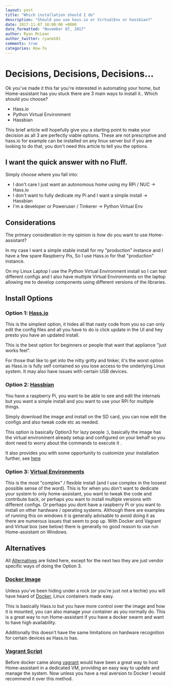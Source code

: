 ```yaml
---
layout: post
title: "Which installation should I do"
description: "Should you use hass.io or VirtualEnv or hassbian?"
date: 2017-11-07 10:00:00 +0000
date_formatted: "November 07, 2017"
author: Ryan McLean
author_twitter: ryanm101
comments: true
categories: How-To
---
```


# Decisions, Decisions, Decisions...

Ok you've made it this far you're interested in automating your home, but Home-assistant has you stuck there are 3 main ways to install it.. Which should you choose?

*   Hass.io
*   Python Virtual Environment
*   Hassbian

This brief article will hopefully give you a starting point to make your decision as all 3 are perfectly viable options. These are not prescriptive and hass.io for example can be installed on any linux server but if you are looking to do that, you don't need this article to tell you the options.

<!--more-->

## I want the quick answer with no Fluff.

Simply choose where you fall into:

*   I don't care I just want an autonomous home using my RPi / NUC -> Hass.io
*   I don't want to fully dedicate my Pi and I want a simple install -> Hassbian
*   I'm a developer or Poweruser / Tinkerer -> Python Virtual Env

## Considerations

The primary consideration in my opinion is *how* do you want to use Home-assistant?

In my case I want a simple stable install for my "production" instance and I have a few spare Raspberry Pis, So I use Hass.io for that "production" instance.

On my Linux Laptop I use the Python Virtual Environment install so I can test different configs and I also have multiple Virtual Environments on the laptop allowing me to develop components using different versions of the libraries.

## Install Options
### Option 1: [Hass.io](https://home-assistant.io/hassio/)

This is the simplest option, it hides all that nasty code from you so can only edit the config files and all you have to do is click update in the UI and hey presto you have an updated install.

This is the best option for beginners or people that want that appliance "just works feel".

For those that like to get into the nitty gritty and tinker, it's the worst option as Hass.io is fully self contained so you lose access to the underlying Linux system. It may also have issues with certain USB devices.

### Option 2: [Hassbian](https://home-assistant.io/docs/hassbian/installation/)

You have a raspberry Pi, you want to be able to see and edit the internals but you want a simple install and you want to use your RPi for multiple things.

Simply download the image and install on the SD card, you can now edit the configs and also tweak code etc as needed.

This option is basically Option3 for lazy people :), basically the image has the virtual environment already setup and configured on your behalf so you dont need to worry about the commands to execute it .

It also provides you with some opportunity to customize your installation further, see [here](https://home-assistant.io/docs/installation/hassbian/customization/)

### Option 3: [Virtual Environments](https://home-assistant.io/docs/installation/python/)

This is the most "complex" / flexible install (and I use complex in the loosest possible sense of the word). This is for when you don't want to dedicate your system to only home-assistant, you want to tweak the code and contribute back, or perhaps you want to install multiple versions with different configs.
Or perhaps you dont have a raspberry Pi or you want to install on other hardware / operating systems. Although there are examples of running this on windows it is generally advisable to avoid doing it as there are numerous issues that seem to pop up. With Docker and Vagrant and Virtual box (see below) there is generally no good reason to use run Home-assistant on Windows.

## Alternatives

All [Alternatives](https://home-assistant.io/docs/installation/) are listed here, except for the next two they are just vendor specific ways of doing the Option 3.

### [Docker Image](https://home-assistant.io/docs/installation/docker/)

Unless you've been hiding under a rock (or you're just not a techie) you will have heard of [Docker](https://www.docker.com/), Linux containers made easy.

This is basically Hass.io but you have more control over the image and how it is mounted, you can also manage your container as you normally do. This is a great way to run Home-assistant if you have a docker swarm and want to have high availability.

Additionally this doesn't have the same limitations on hardware recognition for certain devices as Hass.io has.

### [Vagrant Script](https://home-assistant.io/docs/installation/vagrant/)

Before docker came along [vagrant](https://www.vagrantup.com/) would have been a great way to host Home-assistant in a dedicated VM, providing an easy way to update and manage the system. Now unless you have a real aversion to Docker I would recommend it over this method.
